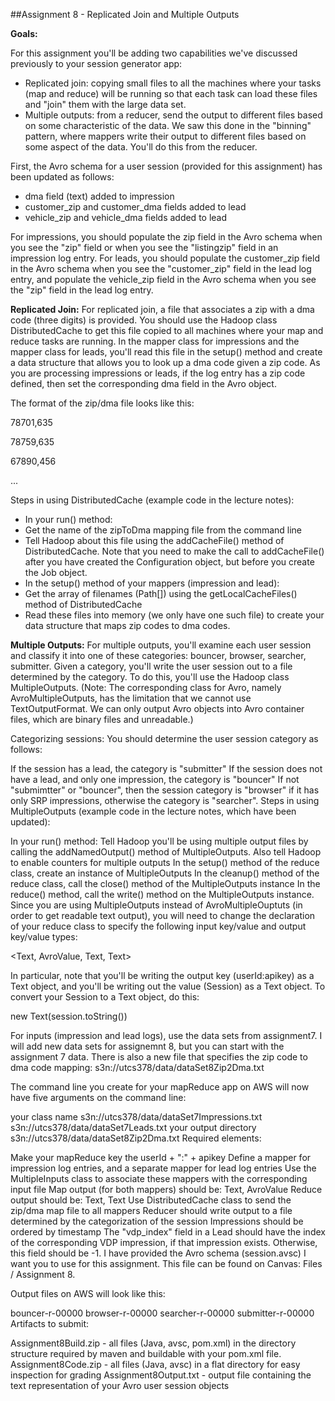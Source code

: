##Assignment 8 - Replicated Join and Multiple Outputs

__Goals:__

For this assignment you'll be adding two capabilities we've discussed previously to your session generator app:

* Replicated join: copying small files to all the machines where your tasks (map and reduce) will be running so that each task can load these files and "join" them with the large data set.
* Multiple outputs: from a reducer, send the output to different files based on some characteristic of the data. We saw this done in the "binning" pattern, where mappers write their output to different files based on some aspect of the data. You'll do this from the reducer.

First, the Avro schema for a user session (provided for this assignment) has been updated as follows:

* dma field (text) added to impression
* customer_zip and customer_dma fields added to lead
* vehicle_zip and vehicle_dma fields added to lead

For impressions, you should populate the zip field in the Avro schema when you see the "zip" field or when you see the "listingzip" field in an impression log entry. For leads, you should populate the customer_zip field in the Avro schema when you see the "customer_zip" field in the lead log entry, and populate the vehicle_zip field in the Avro schema when you see the "zip" field in the lead log entry.

__Replicated Join:__ For replicated join, a file that associates a zip with a dma code (three digits) is provided. You should use the Hadoop class DistributedCache to get this file copied to all machines where your map and reduce tasks are running. In the mapper class for impressions and the mapper class for leads, you'll read this file in the setup() method and create a data structure that allows you to look up a dma code given a zip code. As you are processing impressions or leads, if the log entry has a zip code defined, then set the corresponding dma field in the Avro object.

The format of the zip/dma file looks like this:

78701,635

78759,635

67890,456

...

Steps in using DistributedCache (example code in the lecture notes):

* In your run() method:
 * Get the name of the zipToDma mapping file from the command line
 * Tell Hadoop about this file using the addCacheFile() method of DistributedCache. Note that you need to make the call to addCacheFile() after you have created the Configuration object, but before you create the Job object.
* In the setup() method of your mappers (impression and lead):
 * Get the array of filenames (Path[]) using the getLocalCacheFiles() method of DistributedCache
 * Read these files into memory (we only have one such file) to create your data structure that maps zip codes to dma codes.
 

__Multiple Outputs:__ For multiple outputs, you'll examine each user session and classify it into one of these categories: bouncer, browser, searcher, submitter. Given a category, you'll write the user session out to a file determined by the category. To do this, you'll use the Hadoop class MultipleOutputs. (Note: The corresponding class for Avro, namely AvroMultipleOutputs, has the limitation that we cannot use TextOutputFormat. We can only output Avro objects into Avro container files, which are binary files and unreadable.)

Categorizing sessions: You should determine the user session category as follows:

If the session has a lead, the category is "submitter"
If the session does not have a lead, and only one impression, the category is "bouncer"
If not "submimtter" or "bouncer", then the session category is "browser" if it has only SRP impressions, otherwise the category is "searcher".
Steps in using MultipleOutputs (example code in the lecture notes, which have been updated):

In your run() method:
Tell Hadoop you'll be using multiple output files by calling the addNamedOutput() method of MultipleOutputs.
Also tell Hadoop to enable counters for multiple outputs
In the setup() method of the reduce class, create an instance of MultipleOutputs
In the cleanup() method of the reduce class, call the close() method of the MultipleOutputs instance
In the reduce() method, call the write() method on the MultipleOutputs instance.
Since you are using MultipleOutputs instead of AvroMultipleOuptuts (in order to get readable text output), you will need to change the declaration of your reduce class to specify the following input key/value and output key/value types:

<Text, AvroValue<Session>, Text, Text>

In particular, note that you'll be writing the output key (userId:apikey) as a Text object, and you'll be writing out the value (Session) as a Text object. To convert your Session to a Text object, do this:

new Text(session.toString())

For inputs (impression and lead logs), use the data sets from assignment7. I will add new data sets for assignemnt 8, but you can start with the assignment 7 data. There is also a new file that specifies the zip code to dma code mapping: s3n://utcs378/data/dataSet8Zip2Dma.txt

The command line you create for your mapReduce app on AWS will now have five arguments on the command line:

your class name
s3n://utcs378/data/dataSet7Impressions.txt
s3n://utcs378/data/dataSet7Leads.txt
your output directory
s3n://utcs378/data/dataSet8Zip2Dma.txt
Required elements:

Make your mapReduce key the userId + ":" + apikey
Define a mapper for impression log entries, and a separate mapper for lead log entries
Use the MultipleInputs class to associate these mappers with the corresponding input file
Map output (for both mappers) should be: Text, AvroValue<Session>
Reduce output should be: Text, Text
Use DistributedCache class to send the zip/dma map file to all mappers
Reducer should write output to a file determined by the categorization of the session
Impressions should be ordered by timestamp
The "vdp_index" field in a Lead should have the index of the corresponding VDP impression, if that impression exists. Otherwise, this field should be -1.
I have provided the Avro schema (session.avsc) I want you to use for this assignment. This file can be found on Canvas: Files / Assignment 8.

Output files on AWS will look like this:

bouncer-r-00000
browser-r-00000
searcher-r-00000
submitter-r-00000
Artifacts to submit:

Assignment8Build.zip - all files (Java, avsc, pom.xml) in the directory structure required by maven and buildable with your pom.xml file.
Assignment8Code.zip - all files (Java, avsc) in a flat directory for easy inspection for grading
Assignment8Output.txt - output file containing the text representation of your Avro user session objects